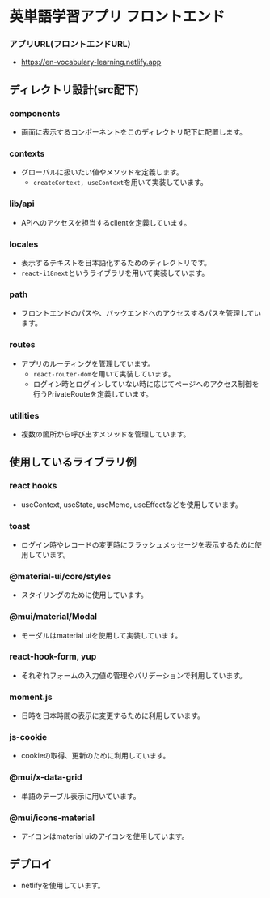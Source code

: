 # 英単語学習アプリ フロントエンド

### アプリURL(フロントエンドURL)
- https://en-vocabulary-learning.netlify.app

## ディレクトリ設計(src配下)
### components
- 画面に表示するコンポーネントをこのディレクトリ配下に配置します。

### contexts
- グローバルに扱いたい値やメソッドを定義します。
  - `createContext, useContext`を用いて実装しています。

### lib/api
- APIへのアクセスを担当するclientを定義しています。

### locales
- 表示するテキストを日本語化するためのディレクトリです。
- `react-i18next`というライブラリを用いて実装しています。

### path
- フロントエンドのパスや、バックエンドへのアクセスするパスを管理しています。

### routes
- アプリのルーティングを管理しています。
  - `react-router-dom`を用いて実装しています。
  - ログイン時とログインしていない時に応じてページへのアクセス制御を行うPrivateRouteを定義しています。

### utilities
- 複数の箇所から呼び出すメソッドを管理しています。

## 使用しているライブラリ例
### react hooks
- useContext, useState, useMemo, useEffectなどを使用しています。

### toast
- ログイン時やレコードの変更時にフラッシュメッセージを表示するために使用しています。

### @material-ui/core/styles
- スタイリングのために使用しています。

### @mui/material/Modal
- モーダルはmaterial uiを使用して実装しています。

### react-hook-form, yup
- それぞれフォームの入力値の管理やバリデーションで利用しています。

### moment.js
- 日時を日本時間の表示に変更するために利用しています。

### js-cookie
- cookieの取得、更新のために利用しています。

### @mui/x-data-grid
- 単語のテーブル表示に用いています。

### @mui/icons-material
- アイコンはmaterial uiのアイコンを使用しています。

## デプロイ
- netlifyを使用しています。
